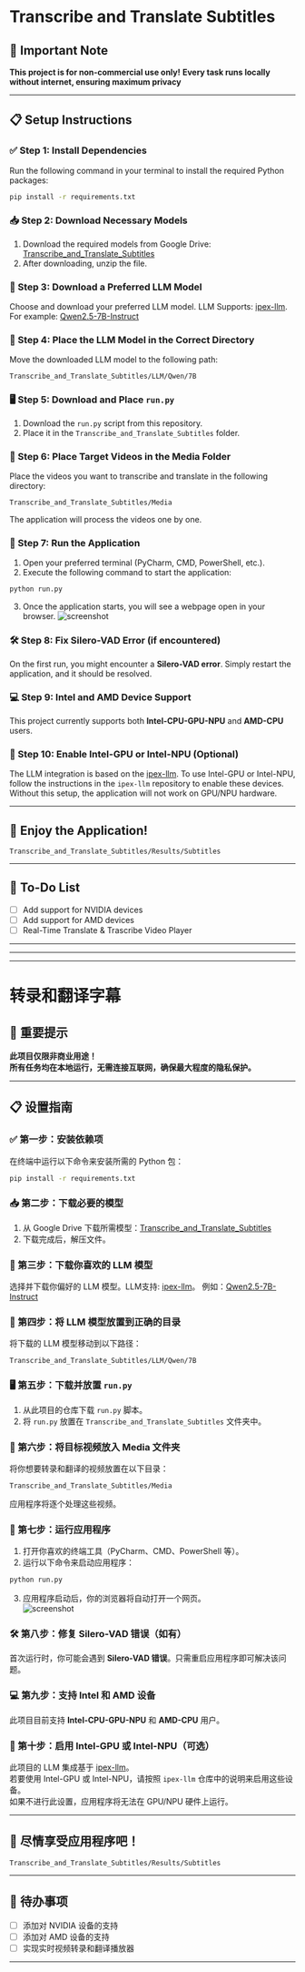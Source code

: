 # Transcribe and Translate Subtitles

## 🚨 Important Note
**This project is for non-commercial use only!**
**Every task runs locally without internet, ensuring maximum privacy**

---

## 📋 Setup Instructions

### ✅ Step 1: Install Dependencies
Run the following command in your terminal to install the required Python packages:
```bash
pip install -r requirements.txt
```

### 📥 Step 2: Download Necessary Models
1. Download the required models from Google Drive: [Transcribe_and_Translate_Subtitles](https://drive.google.com/drive/folders/1W5yqPm-FYD2r1KR7JrDwJ8jzuFALNr9O?usp=drive_link)
2. After downloading, unzip the file.

### 🤖 Step 3: Download a Preferred LLM Model
Choose and download your preferred LLM model. LLM Supports: [ipex-llm](https://github.com/intel-analytics/ipex-llm).  For example: [Qwen2.5-7B-Instruct](https://huggingface.co/Qwen/Qwen2.5-7B-Instruct)

### 📂 Step 4: Place the LLM Model in the Correct Directory
Move the downloaded LLM model to the following path:
```
Transcribe_and_Translate_Subtitles/LLM/Qwen/7B
```

### 🖥️ Step 5: Download and Place `run.py`
1. Download the `run.py` script from this repository.
2. Place it in the `Transcribe_and_Translate_Subtitles` folder.

### 📁 Step 6: Place Target Videos in the Media Folder
Place the videos you want to transcribe and translate in the following directory:
```
Transcribe_and_Translate_Subtitles/Media
```
The application will process the videos one by one.

### 🚀 Step 7: Run the Application
1. Open your preferred terminal (PyCharm, CMD, PowerShell, etc.).
2. Execute the following command to start the application:
```bash
python run.py
```
3. Once the application starts, you will see a webpage open in your browser.
   ![screenshot](https://github.com/DakeQQ/Transcribe-and-Translate-Subtitles/blob/main/screen/Screenshot%20from%202025-01-13%2000-47-34.png)

### 🛠️ Step 8: Fix Silero-VAD Error (if encountered)
On the first run, you might encounter a **Silero-VAD error**. Simply restart the application, and it should be resolved.

### 💻 Step 9: Intel and AMD Device Support
This project currently supports both **Intel-CPU-GPU-NPU** and **AMD-CPU** users.

### 🔧 Step 10: Enable Intel-GPU or Intel-NPU (Optional)
The LLM integration is based on the [ipex-llm](https://github.com/intel-analytics/ipex-llm). To use Intel-GPU or Intel-NPU, follow the instructions in the `ipex-llm` repository to enable these devices. Without this setup, the application will not work on GPU/NPU hardware.

---

## 🎉 Enjoy the Application!
```
Transcribe_and_Translate_Subtitles/Results/Subtitles
```
---

## 📌 To-Do List
- [ ] Add support for NVIDIA devices
- [ ] Add support for AMD devices
- [ ] Real-Time Translate & Trascribe Video Player

---
---
---
# 转录和翻译字幕

## 🚨 重要提示  
**此项目仅限非商业用途！**  
**所有任务均在本地运行，无需连接互联网，确保最大程度的隐私保护。**

---

## 📋 设置指南

### ✅ 第一步：安装依赖项  
在终端中运行以下命令来安装所需的 Python 包：  
```bash
pip install -r requirements.txt
```

### 📥 第二步：下载必要的模型  
1. 从 Google Drive 下载所需模型：[Transcribe_and_Translate_Subtitles](https://drive.google.com/drive/folders/1W5yqPm-FYD2r1KR7JrDwJ8jzuFALNr9O?usp=drive_link)  
2. 下载完成后，解压文件。

### 🤖 第三步：下载你喜欢的 LLM 模型  
选择并下载你偏好的 LLM 模型。LLM支持: [ipex-llm](https://github.com/intel-analytics/ipex-llm)。 例如：[Qwen2.5-7B-Instruct](https://huggingface.co/Qwen/Qwen2.5-7B-Instruct)

### 📂 第四步：将 LLM 模型放置到正确的目录  
将下载的 LLM 模型移动到以下路径：  
```
Transcribe_and_Translate_Subtitles/LLM/Qwen/7B
```

### 🖥️ 第五步：下载并放置 `run.py`  
1. 从此项目的仓库下载 `run.py` 脚本。  
2. 将 `run.py` 放置在 `Transcribe_and_Translate_Subtitles` 文件夹中。

### 📁 第六步：将目标视频放入 Media 文件夹  
将你想要转录和翻译的视频放置在以下目录：  
```
Transcribe_and_Translate_Subtitles/Media
```
应用程序将逐个处理这些视频。

### 🚀 第七步：运行应用程序  
1. 打开你喜欢的终端工具（PyCharm、CMD、PowerShell 等）。  
2. 运行以下命令来启动应用程序：  
```bash
python run.py
```
3. 应用程序启动后，你的浏览器将自动打开一个网页。  
   ![screenshot](https://github.com/DakeQQ/Transcribe-and-Translate-Subtitles/blob/main/screen/Screenshot%20from%202025-01-13%2000-53-21.png)

### 🛠️ 第八步：修复 Silero-VAD 错误（如有）  
首次运行时，你可能会遇到 **Silero-VAD 错误**。只需重启应用程序即可解决该问题。

### 💻 第九步：支持 Intel 和 AMD 设备  
此项目目前支持 **Intel-CPU-GPU-NPU** 和 **AMD-CPU** 用户。

### 🔧 第十步：启用 Intel-GPU 或 Intel-NPU（可选）  
此项目的 LLM 集成基于 [ipex-llm](https://github.com/intel-analytics/ipex-llm)。  
若要使用 Intel-GPU 或 Intel-NPU，请按照 `ipex-llm` 仓库中的说明来启用这些设备。  
如果不进行此设置，应用程序将无法在 GPU/NPU 硬件上运行。

---

## 🎉 尽情享受应用程序吧！
```
Transcribe_and_Translate_Subtitles/Results/Subtitles
```
---

## 📌 待办事项  
- [ ] 添加对 NVIDIA 设备的支持  
- [ ] 添加对 AMD 设备的支持  
- [ ] 实现实时视频转录和翻译播放器
---
